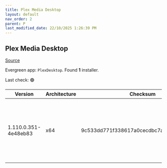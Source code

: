 ```yaml
---
title: Plex Media Desktop
layout: default
nav_order: 2
parent: P
last_modified_date: 22/10/2025 1:26:39 PM
---
```


## Plex Media Desktop

[Source](https://www.plex.tv/media-server-downloads/)

Evergreen app: `PlexDesktop`. Found **1** installer.

Last check: 🟢

| Version              | Architecture | Checksum                                 | URI                                                                                                                                                                                                                  |
| -------------------- | ------------ | ---------------------------------------- | -------------------------------------------------------------------------------------------------------------------------------------------------------------------------------------------------------------------- |
| 1.110.0.351-4e48eb83 | x64          | 9c533dd771f338617a0cecdbc7ad219b45c8a753 | [https://downloads.plex.tv/plex-desktop/1.110.0.351-4e48eb83/windows/Plex-1.110.0.351-4e48eb83-x86_64.exe](https://downloads.plex.tv/plex-desktop/1.110.0.351-4e48eb83/windows/Plex-1.110.0.351-4e48eb83-x86_64.exe) |

